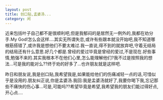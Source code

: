 ```yaml
---
layout: post
title: 创口贴,孟婆汤... 
category: 闲
---
```

近来包括叶子自己都不是很顺利吧,但是我郁闷的是居然无一例外的,我都在劝分手.My God!怎么会这样....其实无所谓失恋,或许有些跟本就没开始吧,我不知道哪根筋搭错了,或许我是想他们不要太难过.我一直说,得不到的就放弃吧,守着无结局的结局还有什么意思.好几个都是.曾经的爱过毕竟是曾经的爱过,不是现在.好些事情,勉强不来的.其实我根本不在他们心里,怎么能理解他们?我不过是按照我的想法...可是我的能对么??终于劝的好多了...也许朋友就是这样吧.

   昨日和朋友说,我是创口贴,我希望我是,如果能给他们的伤痛减轻一点的话,可惜似乎是没用的.朋友纠正说,你是孟婆汤.我回:我是孟婆汤就好了,我要你喝下我,忘记那些不痛快的伤心事...可是,可能吗??希望毕竟是希望,我希望我的朋友们能过得好点,开心点....